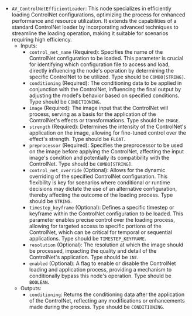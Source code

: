 - `AV_ControlNetEfficientLoader`: This node specializes in efficiently loading ControlNet configurations, optimizing the process for enhanced performance and resource utilization. It extends the capabilities of a standard ControlNet loader by incorporating advanced techniques to streamline the loading operation, making it suitable for scenarios requiring high efficiency.
    - Inputs:
        - `control_net_name` (Required): Specifies the name of the ControlNet configuration to be loaded. This parameter is crucial for identifying which configuration file to access and load, directly influencing the node's operation by determining the specific ControlNet to be utilized. Type should be `COMBO[STRING]`.
        - `conditioning` (Required): The conditioning data to be applied in conjunction with the ControlNet, influencing the final output by adjusting the model's behavior based on specified conditions. Type should be `CONDITIONING`.
        - `image` (Required): The image input that the ControlNet will process, serving as a basis for the application of the ControlNet's effects or transformations. Type should be `IMAGE`.
        - `strength` (Required): Determines the intensity of the ControlNet's application on the image, allowing for fine-tuned control over the effect's strength. Type should be `FLOAT`.
        - `preprocessor` (Required): Specifies the preprocessor to be used on the image before applying the ControlNet, affecting the input image's condition and potentially its compatibility with the ControlNet. Type should be `COMBO[STRING]`.
        - `control_net_override` (Optional): Allows for the dynamic overriding of the specified ControlNet configuration. This flexibility is key for scenarios where conditional or runtime decisions may dictate the use of an alternative configuration, thereby affecting the outcome of the loading process. Type should be `STRING`.
        - `timestep_keyframe` (Optional): Defines a specific timestep or keyframe within the ControlNet configuration to be loaded. This parameter enables precise control over the loading process, allowing for targeted access to specific portions of the ControlNet, which can be critical for temporal or sequential applications. Type should be `TIMESTEP_KEYFRAME`.
        - `resolution` (Optional): The resolution at which the image should be processed, impacting the quality and detail of the ControlNet's application. Type should be `INT`.
        - `enabled` (Optional): A flag to enable or disable the ControlNet loading and application process, providing a mechanism to conditionally bypass this node's operation. Type should be `BOOLEAN`.
    - Outputs:
        - `conditioning`: Returns the conditioning data after the application of the ControlNet, reflecting any modifications or enhancements made during the process. Type should be `CONDITIONING`.
